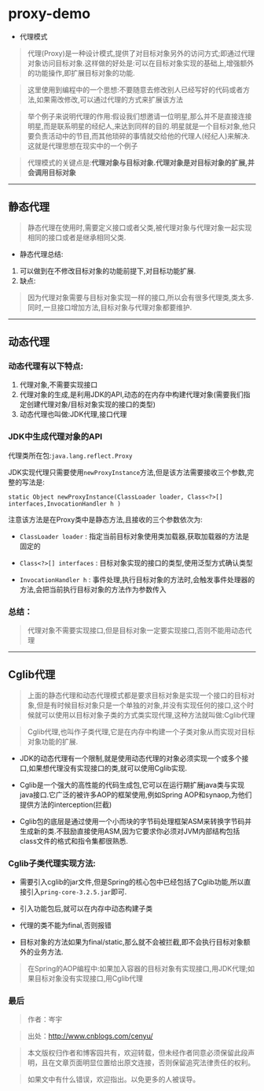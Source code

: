 # proxy-demo

- 代理模式

> 代理(Proxy)是一种设计模式,提供了对目标对象另外的访问方式;即通过代理对象访问目标对象.这样做的好处是:可以在目标对象实现的基础上,增强额外的功能操作,即扩展目标对象的功能.

> 这里使用到编程中的一个思想:不要随意去修改别人已经写好的代码或者方法,如果需改修改,可以通过代理的方式来扩展该方法

> 举个例子来说明代理的作用:假设我们想邀请一位明星,那么并不是直接连接明星,而是联系明星的经纪人,来达到同样的目的.明星就是一个目标对象,他只要负责活动中的节目,而其他琐碎的事情就交给他的代理人(经纪人)来解决.这就是代理思想在现实中的一个例子

> 代理模式的关键点是:**代理对象与目标对象.代理对象是对目标对象的扩展,并会调用目标对象**


---


## 静态代理

> 静态代理在使用时,需要定义接口或者父类,被代理对象与代理对象一起实现相同的接口或者是继承相同父类.

- 静态代理总结:

1.  可以做到在不修改目标对象的功能前提下,对目标功能扩展.
2.  缺点:
 > 因为代理对象需要与目标对象实现一样的接口,所以会有很多代理类,类太多.同时,一旦接口增加方法,目标对象与代理对象都要维护.


---


## 动态代理

### 动态代理有以下特点:

1.  代理对象,不需要实现接口
2.  代理对象的生成,是利用JDK的API,动态的在内存中构建代理对象(需要我们指定创建代理对象/目标对象实现的接口的类型)
3.  动态代理也叫做:JDK代理,接口代理


### JDK中生成代理对象的API

代理类所在包:`java.lang.reflect.Proxy`

JDK实现代理只需要使用`newProxyInstance`方法,但是该方法需要接收三个参数,完整的写法是:

`static Object newProxyInstance(ClassLoader loader, Class<?>[] interfaces,InvocationHandler h )`


注意该方法是在Proxy类中是静态方法,且接收的三个参数依次为:

- `ClassLoader loader` : 指定当前目标对象使用类加载器,获取加载器的方法是固定的

- `Class<?>[] interfaces` : 目标对象实现的接口的类型,使用泛型方式确认类型

- `InvocationHandler h` : 事件处理,执行目标对象的方法时,会触发事件处理器的方法,会把当前执行目标对象的方法作为参数传入

### 总结：
> 代理对象不需要实现接口,但是目标对象一定要实现接口,否则不能用动态代理


---


## Cglib代理

> 上面的静态代理和动态代理模式都是要求目标对象是实现一个接口的目标对象,但是有时候目标对象只是一个单独的对象,并没有实现任何的接口,这个时候就可以使用以目标对象子类的方式类实现代理,这种方法就叫做:Cglib代理

> Cglib代理,也叫作子类代理,它是在内存中构建一个子类对象从而实现对目标对象功能的扩展.

- JDK的动态代理有一个限制,就是使用动态代理的对象必须实现一个或多个接口,如果想代理没有实现接口的类,就可以使用Cglib实现.

- Cglib是一个强大的高性能的代码生成包,它可以在运行期扩展java类与实现java接口.它广泛的被许多AOP的框架使用,例如Spring AOP和synaop,为他们提供方法的interception(拦截)

- Cglib包的底层是通过使用一个小而块的字节码处理框架ASM来转换字节码并生成新的类.不鼓励直接使用ASM,因为它要求你必须对JVM内部结构包括class文件的格式和指令集都很熟悉.

### Cglib子类代理实现方法:

- 需要引入cglib的jar文件,但是Spring的核心包中已经包括了Cglib功能,所以直接引入`pring-core-3.2.5.jar`即可.

- 引入功能包后,就可以在内存中动态构建子类

- 代理的类不能为final,否则报错

- 目标对象的方法如果为final/static,那么就不会被拦截,即不会执行目标对象额外的业务方法.

> 在Spring的AOP编程中:如果加入容器的目标对象有实现接口,用JDK代理;如果目标对象没有实现接口,用Cglib代理

### 最后

> 作者：岑宇

> 出处：http://www.cnblogs.com/cenyu/

> 本文版权归作者和博客园共有，欢迎转载，但未经作者同意必须保留此段声明，且在文章页面明显位置给出原文连接，否则保留追究法律责任的权利。

> 如果文中有什么错误，欢迎指出。以免更多的人被误导。

